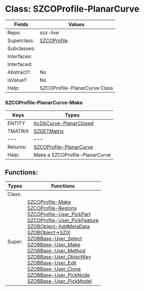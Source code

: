
# Class:	SZCOProfile-PlanarCurve

| Fields | Values |
| --------- | --------- |
| Repo: | soz-live |
| Superclass: | [SZCOProfile](SZCOProfile.html) |
| Subclasses: |  |
| Interfaces: |  |
| Interfaced: |  |
| Abstract?: | No |
| isValue?: | No |
| Help: | SZCOProfile-PlanarCurve Class |

### SZCOProfile-PlanarCurve-Make

| Keys | Types |
| --------- | --------- |
| ENTITY | [AcDbCurve-PlanarClosed](AcDbCurve-PlanarClosed.html) |
| TMATRIX | [SZGETMatrix](SZGETMatrix.html) |
| **---** | **---** |
| Returns: | [SZCOProfile-PlanarCurve](SZCOProfile-PlanarCurve.html) |
| Help: | Make a SZCOProfile-PlanarCurve |


## Functions:

| Types | Functions |
| --------- | --------- |
| Class: |  |
| Super: | [SZCOProfile-Make](SZCOProfile.html) <br> [SZCOProfile-Regions](SZCOProfile.html) <br> [SZCOProfile-User_PickPart](SZCOProfile.html) <br> [SZCOProfile-User_PickFeature](SZCOProfile.html) <br> [SZOBObject-AddMetaData](SZOBObject.html) <br> [SZOBObject->SZIX](SZOBObject.html) <br> [SZOBBase-User_Select](SZOBBase.html) <br> [SZOBBase-User_Make](SZOBBase.html) <br> [SZOBBase-User_Method](SZOBBase.html) <br> [SZOBBase-User_ObjectKey](SZOBBase.html) <br> [SZOBBase-User_Edit](SZOBBase.html) <br> [SZOBBase-User_Clone](SZOBBase.html) <br> [SZOBBase-User_PickNode](SZOBBase.html) <br> [SZOBBase-User_PickModel](SZOBBase.html) |



